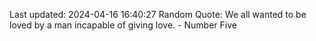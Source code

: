 Last updated: 2024-04-16 16:40:27
Random Quote: We all wanted to be loved by a man incapable of giving love. - Number Five